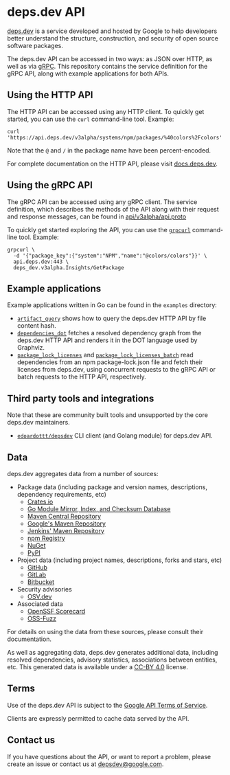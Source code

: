 # deps.dev API

[deps.dev](https://deps.dev/) is a service developed and hosted by Google to
help developers better understand the structure, construction, and security of
open source software packages.

The deps.dev API can be accessed in two ways: as JSON over HTTP, as well as via
[gRPC](https://grpc.io/). This repository contains the service definition for
the gRPC API, along with example applications for both APIs.

## Using the HTTP API

The HTTP API can be accessed using any HTTP client. To quickly get started, you
can use the `curl` command-line tool. Example:

```console
curl 'https://api.deps.dev/v3alpha/systems/npm/packages/%40colors%2Fcolors'
```

Note that the `@` and `/` in the package name have been percent-encoded.

For complete documentation on the HTTP API, please visit
[docs.deps.dev](https://docs.deps.dev/).

## Using the gRPC API

The gRPC API can be accessed using any gRPC client. The service definition,
which describes the methods of the API along with their request and response
messages, can be found in [api/v3alpha/api.proto](./api/v3alpha/api.proto)

To quickly get started exploring the API, you can use the
[`grpcurl`](https://github.com/fullstorydev/grpcurl) command-line tool.
Example:

```console
grpcurl \
  -d '{"package_key":{"system":"NPM","name":"@colors/colors"}}' \
  api.deps.dev:443 \
  deps_dev.v3alpha.Insights/GetPackage
```

## Example applications

Example applications written in Go can be found in the `examples` directory:

- [`artifact_query`](./examples/go/artifact_query) shows how to query the
  deps.dev HTTP API by file content hash.
- [`dependencies_dot`](./examples/go/dependencies_dot) fetches a resolved
  dependency graph from the deps.dev HTTP API and renders it in the DOT
  language used by Graphviz.
- [`package_lock_licenses`](./examples/go/package_lock_licenses) and
  [`package_lock_licenses_batch`](./examples/go/package_lock_licenses_batch)
  read dependencies from an npm package-lock.json file and fetch their licenses
  from deps.dev, using concurrent requests to the gRPC API or batch requests to
  the HTTP API, respectively.

## Third party tools and integrations

Note that these are community built tools and unsupported by the core deps.dev maintainers.

- [`edoardottt/depsdev`](https://github.com/edoardottt/depsdev) CLI client (and Golang module) for deps.dev API.

## Data

deps.dev aggregates data from a number of sources:

- Package data (including package and version names, descriptions, dependency requirements, etc)
  - [Crates.io](https://crates.io/)
  - [Go Module Mirror, Index, and Checksum Database](https://index.golang.org/)
  - [Maven Central Repository](https://repo.maven.apache.org/maven2/)
  - [Google's Maven Repository](https://maven.google.com/)
  - [Jenkins' Maven Repository](https://repo.jenkins-ci.org/releases/)
  - [npm Registry](https://registry.npmjs.org/)
  - [NuGet](https://www.nuget.org/)
  - [PyPI](https://pypi.org/)
- Project data (including project names, descriptions, forks and stars, etc)
  - [GitHub](https://github.com/)
  - [GitLab](https://gitlab.com/)
  - [Bitbucket](https://bitbucket.org/)
- Security advisories
  - [OSV.dev](https://osv.dev/)
- Associated data
  - [OpenSSF Scorecard](https://github.com/ossf/scorecard)
  - [OSS-Fuzz](https://google.github.io/oss-fuzz/)

For details on using the data from these sources, please consult their
documentation.

As well as aggregating data, deps.dev generates additional data, including
resolved dependencies, advisory statistics, associations between entities, etc.
This generated data is available under a
[CC-BY 4.0](https://creativecommons.org/licenses/by/4.0/) license.

## Terms

Use of the deps.dev API is subject to the
[Google API Terms of Service](https://developers.google.com/terms).

Clients are expressly permitted to cache data served by the API.

## Contact us

If you have questions about the API, or want to report a problem, please create
an issue or contact us at depsdev@google.com.
